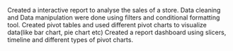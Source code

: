 Created a interactive report to analyse the sales of a store.
Data cleaning and Data manipulation were done using filters and conditional formatting tool.
Created pivot tables and used different pivot charts to visualize data(like bar chart, pie chart etc)
Created a report dashboard using slicers, timeline and different types of pivot charts.
